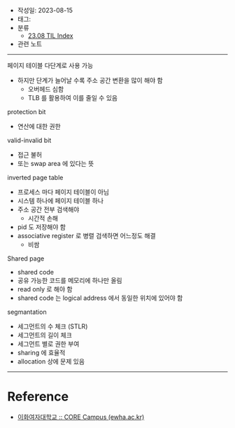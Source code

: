 - 작성일: 2023-08-15
- 태그: 
- 분류
    - [23.08 TIL Index](23.08%20TIL%20Index.md)
- 관련 노트

---

페이지 테이블 다단계로 사용 가능

- 하지만 단계가 늘어날 수록 주소 공간 변환을 많이 해야 함
    - 오버헤드 심함
    - TLB 를 활용하여 이를 줄일 수 있음

protection bit

- 연산에 대한 권한

valid-invalid bit

- 접근 불허
- 또는 swap area 에 있다는 뜻

inverted page table

- 프로세스 마다 페이지 테이블이 아님
- 시스템 하나에 페이지 테이블 하나
- 주소 공간 전부 검색해야
    - 시간적 손해
- pid 도 저장해야 함
- associative register 로 병렬 검색하면 어느정도 해결
    - 비쌈

Shared page

- shared code
- 공유 가능한 코드를 메모리에 하나만 올림
- read only 로 해야 함
- shared code 는 logical address 에서 동일한 위치에 있어야 함


segmantation

- 세그먼트의 수 체크 (STLR)
- 세그먼트의 길이 체크
- 세그먼트 별로 권한 부여
- sharing 에 효율적
- allocation 상에 문제 있음

---

# Reference

- [이화여자대학교 :: CORE Campus (ewha.ac.kr)](https://core.ewha.ac.kr/publicview/C0101020140502151452123728?vmode=f)